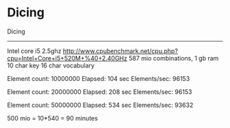 Dicing
======

Dicing

----------------------------------------------------

Intel core i5 2.5ghz
http://www.cpubenchmark.net/cpu.php?cpu=Intel+Core+i5+520M+%40+2.40GHz
587 mio combinations, 1 gb ram
10 char key
16 char vocabulary

Element count: 10000000
Elapsed: 104 sec
Elements/sec: 96153

Element count: 20000000
Elapsed: 208 sec
Elements/sec: 96153

Element count: 50000000
Elapsed: 534 sec
Elements/sec: 93632

500 mio = 10*540 = 90 minutes